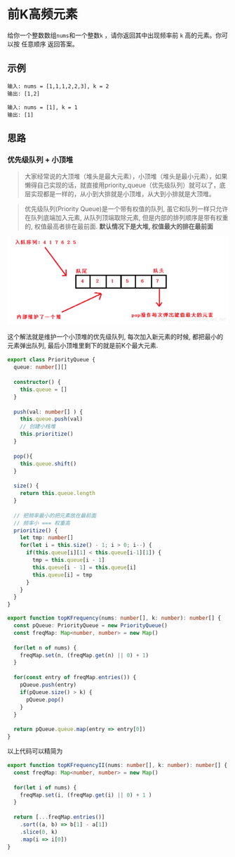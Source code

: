 # 前K高频元素

给你一个整数数组`nums`和一个整数`k` ，请你返回其中出现频率前 `k` 高的元素。你可以按 任意顺序 返回答案。

## 示例

```
输入: nums = [1,1,1,2,2,3], k = 2
输出: [1,2]
```

```
输入: nums = [1], k = 1
输出: [1]
```

## 思路

### 优先级队列 + 小顶堆

> 大家经常说的大顶堆（堆头是最大元素），小顶堆（堆头是最小元素），如果懒得自己实现的话，就直接用priority_queue（优先级队列）就可以了，底层实现都是一样的，从小到大排就是小顶堆，从大到小排就是大顶堆。


> 优先级队列(Priority Queue)是一个带有权值的队列, 虽它和队列一样只允许在队列底端加入元素, 从队列顶端取除元素, 但是内部的排列顺序是带有权重的, 权值最高者排在最前面. **默认情况下是大堆, 权值最大的排在最前面** 

![priority](../../static/img/stack-queue/priority.png)

这个解法就是维护一个小顶堆的优先级队列, 每次加入新元素的时候, 都把最小的元素弹出队列, 最后小顶堆里剩下的就是前K个最大元素. 

```typescript
export class PriorityQueue {
  queue: number[][] 

  constructor() {
    this.queue = []
  }

  push(val: number[] ) {
    this.queue.push(val)
    // 创建小栈堆
    this.prioritize()
  }

  pop(){
    this.queue.shift()
  }

  size() {
    return this.queue.length
  }

  // 把频率最小的把元素放在最前面
  // 频率小 === 权重高 
  prioritize() {
    let tmp: number[]
    for(let i = this.size() - 1; i > 0; i--) {
      if(this.queue[i][1] < this.queue[i-1][1]) {
        tmp = this.queue[i - 1]
        this.queue[i - 1] = this.queue[i]
        this.queue[i] = tmp
      }
    }
  }
}
```

```typescript
export function topKFrequency(nums: number[], k: number): number[] {
  const pQueue: PriorityQueue = new PriorityQueue()
  const freqMap: Map<number, number> = new Map()

  for(let n of nums) {
    freqMap.set(n, (freqMap.get(n) || 0) + 1)
  }

  for(const entry of freqMap.entries()) {
    pQueue.push(entry)
    if(pQueue.size() > k) { 
      pQueue.pop()
    }
  }
  
  return pQueue.queue.map(entry => entry[0])
}
```

以上代码可以精简为

```typescript
export function topKFrequencyII(nums: number[], k: number): number[] {
  const freqMap: Map<number, number> = new Map() 

  for(let i of nums) {
    freqMap.set(i, (freqMap.get(i) || 0) + 1 )
  }

  return [...freqMap.entries()]
    .sort((a, b) => b[1] - a[1])
    .slice(0, k)
    .map(i => i[0])
}
```


